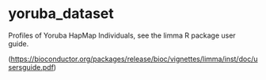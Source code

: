 # yoruba_dataset

Profiles of Yoruba HapMap Individuals, see the limma R package user guide.

(https://bioconductor.org/packages/release/bioc/vignettes/limma/inst/doc/usersguide.pdf)
